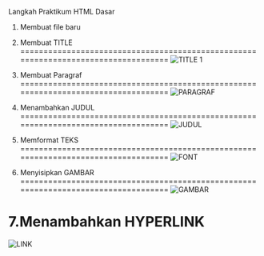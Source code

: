 Langkah Praktikum HTML Dasar
1. Membuat file baru
2. Membuat TITLE 
===================================================================================
![TITLE 1](https://user-images.githubusercontent.com/56239989/112272449-ca3b1580-8cae-11eb-8642-3da26074c6c7.jpg)

3. Membuat Paragraf
===================================================================================
![PARAGRAF](https://user-images.githubusercontent.com/56239989/112272571-f8b8f080-8cae-11eb-9236-084f1148d8ed.jpg)

4. Menambahkan JUDUL
===================================================================================
![JUDUL](https://user-images.githubusercontent.com/56239989/112272715-1f772700-8caf-11eb-9d5b-e7967dbc207e.jpg)

5. Memformat TEKS
===================================================================================
![FONT](https://user-images.githubusercontent.com/56239989/112273068-81379100-8caf-11eb-9f39-f3d3d3d51c48.jpg)

6. Menyisipkan GAMBAR
===================================================================================
![GAMBAR](https://user-images.githubusercontent.com/56239989/112273203-a88e5e00-8caf-11eb-8f1d-b3abbdbab56f.jpg)

7.Menambahkan HYPERLINK
===================================================================================
![LINK](https://user-images.githubusercontent.com/56239989/112273374-dc698380-8caf-11eb-9f06-0e025514a6f9.jpg)
